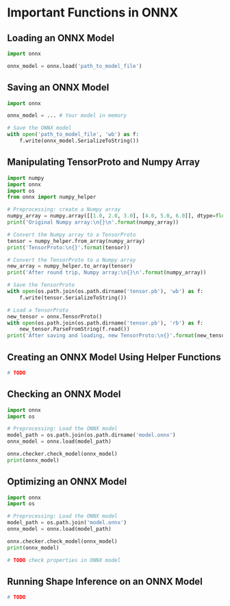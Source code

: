 # Important Functions in ONNX

## Loading an ONNX Model
```python
import onnx

onnx_model = onnx.load('path_to_model_file')
```

## Saving an ONNX Model
```python
import onnx

onnx_model = ... # Your model in memory

# Save the ONNX model
with open('path_to_model_file', 'wb') as f:
    f.write(onnx_model.SerializeToString())
```

## Manipulating TensorProto and Numpy Array
```python
import numpy
import onnx
import os
from onnx import numpy_helper

# Preprocessing: create a Numpy array
numpy_array = numpy.array([[1.0, 2.0, 3.0], [4.0, 5.0, 6.0]], dtype=float)
print('Original Numpy array:\n{}\n'.format(numpy_array))

# Convert the Numpy array to a TensorProto
tensor = numpy_helper.from_array(numpy_array)
print('TensorProto:\n{}'.format(tensor))

# Convert the TensorProto to a Numpy array
new_array = numpy_helper.to_array(tensor)
print('After round trip, Numpy array:\n{}\n'.format(numpy_array))

# Save the TensorProto
with open(os.path.join(os.path.dirname('tensor.pb'), 'wb') as f:
    f.write(tensor.SerializeToString())

# Load a TensorProto
new_tensor = onnx.TensorProto()
with open(os.path.join(os.path.dirname('tensor.pb'), 'rb') as f:
    new_tensor.ParseFromString(f.read())
print('After saving and loading, new TensorProto:\n{}'.format(new_tensor))
```

## Creating an ONNX Model Using Helper Functions
```python
# TODO
```

## Checking an ONNX Model
```python
import onnx
import os

# Preprocessing: Load the ONNX model
model_path = os.path.join(os.path.dirname('model.onnx')
onnx_model = onnx.load(model_path)

onnx.checker.check_model(onnx_model)
print(onnx_model)
```

## Optimizing an ONNX Model
```python
import onnx
import os

# Preprocessing: Load the ONNX model
model_path = os.path.join('model.onnx')
onnx_model = onnx.load(model_path)

onnx.checker.check_model(onnx_model)
print(onnx_model)

# TODO check properties in ONNX model
```

## Running Shape Inference on an ONNX Model
```python
# TODO
```
